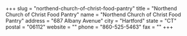 +++
slug = "northend-church-of-christ-food-pantry"
title = "Northend Church of Christ Food Pantry"
name = "Northend Church of Christ Food Pantry"
address = "687 Albany Avenue"
city = "Hartford"
state = "CT"
postal = "06112"
website = ""
phone = "860-525-5463"
fax = ""
+++
